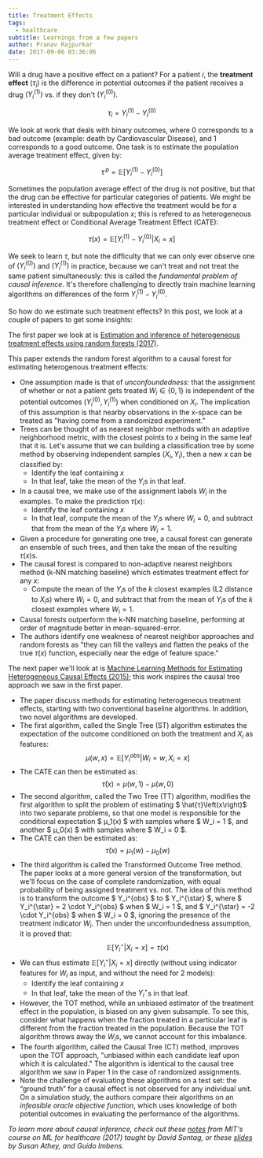 ```yaml
---
title: Treatment Effects
tags:
  - healthcare
subtitle: Learnings from a few papers
author: Pranav Rajpurkar
date: 2017-09-06 03:36:06
---
```



Will a drug have a positive effect on a patient? For a patient $i$, the **treatment effect** (${τ_i}$) is the difference in potential outcomes if the patient receives a drug $(Y_i^{(1)})$ vs. if they don't $(Y_i^{(0)})$.

$$τ_i = Y_i^{(1)} - Y_i^{(0)}$$

We look at work that deals with binary outcomes, where 0 corresponds to a bad outcome (example: death by Cardiovascular Disease), and 1 corresponds to a good outcome. One task is to estimate the population average treatment effect, given by:

$$τ\,^p = \mathbb{E}[Y_i^{(1)} - Y_i^{(0)}]$$

Sometimes the population average effect of the drug is not positive, but that the drug can be effective for particular categories of patients. We might be interested in understanding how effective the treatment would be for a particular individual or subpopulation $x$; this is refered to as heterogeneous treatment effect or Conditional Average Treatment Effect (CATE):

$$τ\left(x\right) = \mathbb{E}[Y_i^{(1)} - Y_i^{(0)} | X_i = x]$$

We seek to learn $τ$, but note the difficulty that we can only ever observe one of $(Y_i^{(0)})$ and $(Y_i^{(1)})$ in practice, because we can't treat and not treat the same patient simultaneously: this is called the *fundamental problem of causal inference*. It's therefore challenging to directly train machine learning algorithms on differences of the form $Y_i^{(1)} - Y_i^{(0)}$.

So how do we estimate such treatment effects? In this post, we look at a couple of papers to get some insights:

The first paper we look at is [Estimation and inference of heterogeneous treatment effects using random forests (2017)](http://www.tandfonline.com/doi/abs/10.1080/01621459.2017.1319839).

This paper extends the random forest algorithm to a causal forest for estimating heterogenous treatment effects:
- One assumption made is that of *unconfoundedness*: that the assignment of whether or not a patient gets treated $W_i \in \lbrace  0, 1 \rbrace$ is independent of the potential outcomes $(Y_i^{(0)}, Y_i^{(1)})$ when conditioned on $X_i$. The implication of this assumption is that nearby observations in the x-space can be treated as "having come from a randomized experiment."
- Trees can be thought of as nearest neighbor methods with an adaptive neighborhood metric, with the closest points to $x$ being in the same leaf that it is. Let's assume that we can building a classification tree by some method by observing independent samples $(X_i, Y_i)$, then a new $x$ can be classified by:
    - Identify the leaf containing $x$
    - In that leaf, take the mean of the $Y_i$s in that leaf.
- In a causal tree, we make use of the assignment labels $W_i$ in the examples. To make the prediction $τ\left(x\right)$:
    - Identify the leaf containing $x$
    - In that leaf, compute the mean of the $Y_i$s where $W_i = 0$, and subtract that from the mean of the $Y_i$s where $W_i = 1$.
- Given a procedure for generating one tree, a causal forest can generate an ensemble of such trees, and then take the mean of the resulting $τ\left(x\right)$s.
- The causal forest is compared to non-adaptive nearest neighbors method (k-NN matching baseline) which estimates treatment effect for any $x$:
    - Compute the mean of the $Y_i$s of the $k$ closest examples (L2 distance to $X_i$s) where $W_i = 0$, and subtract that from the mean of $Y_i$s of the $k$ closest examples where $W_i = 1$.
- Causal forests outperform the k-NN matching baseline, performing at order of magnitude better in mean-squared-error.
- The authors identify one weakness of nearest neighbor approaches and random forests as "they can fill the valleys and flatten the peaks of the true $τ\left(x\right)$ function, especially near the edge of feature space."

The next paper we'll look at is [Machine Learning Methods for Estimating Heterogeneous Causal Effects (2015)](https://pdfs.semanticscholar.org/86ce/004214845a1683d59b64c4363a067d342cac.pdf); this work inspires the causal tree approach we saw in the first paper. 

- The paper discuss methods for estimating heterogeneous treatment effects, starting with two conventional baseline algorithms. In addition, two novel algorithms are developed.
- The first algorithm, called the Single Tree (ST) algorithm estimates the expectation of the outcome conditioned on both the treatment and $X_i$ as features:
$$ µ(w, x) = \mathbb{E}[Y_i^{obs} | W_i = w, X_i = x]$$
- The CATE can then be estimated as:
$$ \hat{τ}\left(x\right)  = µ(w, 1)  - µ(w, 0)$$
- The second algorithm, called the Two Tree (TT) algorithm, modifies the first algorithm to split the problem of estimating $ \hat{τ}\left(x\right)$ into two separate problems, so that one model is responsible for the conditional expectation $ µ_1(x) $ with samples where $ W_i = 1 $, and another $ µ_0(x) $ with samples where $ W_i = 0 $.
- The CATE can then be estimated as:
$$ \hat{τ}\left(x\right)  = µ_1(w)  - µ_0(w)$$
- The third algorithm is called the Transformed Outcome Tree method. The paper looks at a more general version of the transformation, but we'll focus on the case of complete randomization, with equal probability of being assigned treatment vs. not. The idea of this method is to transform the outcome $ Y_i^{obs} $ to $ Y_i^{\star} $, where $ Y_i^{\star} = 2 \cdot Y_i^{obs} $ when $ W_i = 1 $, and $ Y_i^{\star} = -2 \cdot Y_i^{obs} $ when $ W_i = 0 $, ignoring the presence of the treatment indicator $W_i$. Then under the unconfoundedness assumption, it is proved that:
$$\mathbb{E}[Y_i^{\star} | X_i = x] = τ\left(x\right) $$
- We can thus estimate $\mathbb{E}[Y_i^{\star} | X_i = x]$ directly (without using indicator features for $W_i$ as input, and without the need for 2 models):
    - Identify the leaf containing $x$
    - In that leaf, take the mean of the $Y_i^{\star}$s in that leaf.
- However, the TOT method, while an unbiased estimator of the treatment effect in the population, is biased on any given subsample. To see this, consider what happens when the fraction treated in a particular leaf is different from the fraction treated in the population. Because the TOT algorithm throws away the $W_i$s, we cannot account for this imbalance.
- The fourth algorithm, called the Causal Tree (CT) method, improves upon the TOT approach, "unbiased within each candidate leaf upon which it is calculated." The algorithm is identical to the causal tree algorithm we saw in Paper 1 in the case of randomized assignments.
- Note the challenge of evaluating these algorithms on a test set:  the “ground truth” for a causal effect is not observed for any individual unit. On a simulation study, the authors compare their algorithms on an *infeasible oracle objective function*, which uses knowledge of both potential outcomes in evaluating the performance of the algorithms.


*To learn more about causal inference, check out these [notes](https://mlhc17mit.github.io/slides/lecture3.pdf) from MIT's course on ML for healthcare (2017) taught by David Sontag, or these [slides](http://www.nasonline.org/programs/sackler-colloquia/documents/athey.pdf) by Susan Athey, and Guido Imbens.*
